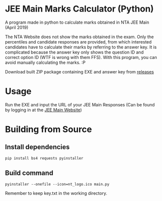 # JEE Main Marks Calculator (Python)
A program made in python to calculate marks obtained in NTA JEE Main (April 2019)

The NTA Website does not show the marks obtained in the exam. Only the percentiles and candidate responses are provided, from which interested candidates have to calculate their marks by referring to the answer key. It is complicated because the answer key only shows the question ID and correct option ID (WTF is wrong with them FFS). With this program, you can avoid manually calculating the marks. :P

Download built ZIP package containing EXE and answer key from [releases](/../../releases)

# Usage

Run the EXE and input the URL of your JEE Main Responses (Can be found by logging in at the [JEE Main Website](https://jeemain.nic.in/JeeMainApp/Online/CandidateHome.aspx))

# Building from Source

## Install dependencies
`pip install bs4 requests pyinstaller`

## Build command
`pyinstaller --onefile --icon=nt_logo.ico main.py`

Remember to keep key.txt in the working directory.
